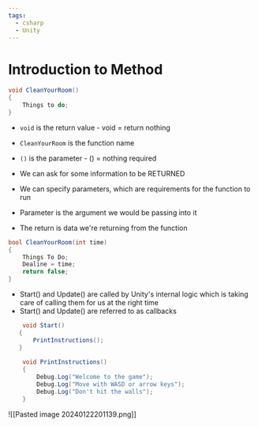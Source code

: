 ```yaml
---
tags:
  - csharp
  - Unity
---
```

# Introduction to Method

```c#
void CleanYourRoom()
{
	Things to do;
}
```

* `void` is the return value - void = return nothing
* `CleanYourRoom` is the function name
* `()` is the parameter - () = nothing required

* We can ask for some information to be RETURNED
* We can specify parameters, which are requirements for the function to run

* Parameter is the argument we would be passing into it
* The return is data we're returning from the function

```c#
bool CleanYourRoom(int time)
{
	Things To Do;
	Dealine = time;
	return false;
}
```


* Start() and Update() are called by Unity's internal logic which is taking care of calling them for us at the right time
* Start() and Update() are referred to as callbacks

```c#
	void Start()
   {
       PrintInstructions();
   }
    
    void PrintInstructions()
    {
        Debug.Log("Welcome to the game");
        Debug.Log("Move with WASD or arrow keys");
        Debug.Log("Don't hit the walls");
    }
```

![[Pasted image 20240122201139.png]]





